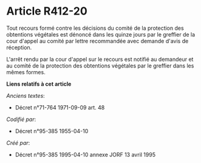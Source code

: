 # Article R412-20

Tout recours formé contre les décisions du comité de la protection des obtentions végétales est dénoncé dans les quinze jours
par le greffier de la cour d'appel au comité par lettre recommandée avec demande d'avis de réception.

L'arrêt rendu par la cour d'appel sur le recours est notifié au demandeur et au comité de la protection des obtentions
végétales par le greffier dans les mêmes formes.

**Liens relatifs à cet article**

_Anciens textes_:

  - Décret n°71-764 1971-09-09 art. 48

_Codifié par_:

  - Décret n°95-385 1955-04-10

_Créé par_:

  - Décret n°95-385 1995-04-10 annexe JORF 13 avril 1995
